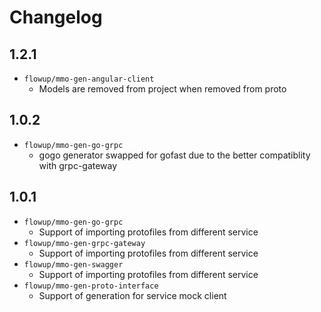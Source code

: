 # Changelog

## 1.2.1

* `flowup/mmo-gen-angular-client`
  * Models are removed from project when removed from proto

## 1.0.2
* `flowup/mmo-gen-go-grpc`
  * gogo generator swapped for gofast due to the better compatiblity with grpc-gateway

## 1.0.1

* `flowup/mmo-gen-go-grpc`
  * Support of importing protofiles from different service
* `flowup/mmo-gen-grpc-gateway`
  * Support of importing protofiles from different service
* `flowup/mmo-gen-swagger`
  * Support of importing protofiles from different service
* `flowup/mmo-gen-proto-interface`
  * Support of generation for service mock client
